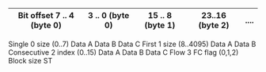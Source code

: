
|Bit offset	7 .. 4 (byte 0)|	3 .. 0 (byte 0) |	15 .. 8 (byte 1) |	23..16 (byte 2)	| ....|
|--|--|--|--|--|
Single	0	size (0..7)	Data A	Data B	Data C
First	1	size (8..4095)	Data A	Data B
Consecutive	2	index (0..15)	Data A	Data B	Data C
Flow	3	FC flag (0,1,2)	Block size	ST	

